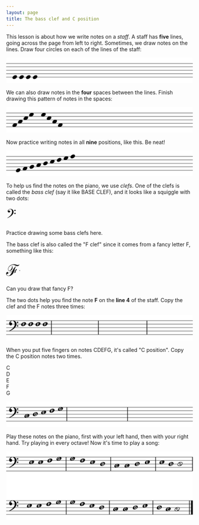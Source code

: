 ```yaml
---
layout: page
title: The bass clef and C position
---
```


This lesson is about how we write notes on a *staff*.  A staff has **five**
lines, going across the page from left to right. Sometimes, we draw notes on the
lines. Draw four circles on each of the lines of the staff:

![](draw_circles-1.svg)

We can also draw notes in the **four** spaces between the lines. Finish drawing
this pattern of notes in the spaces:

![](draw_circles2-1.svg)

Now practice writing notes in all **nine** positions, like this. Be neat!

![](draw_circles3-1.svg)

To help us find the notes on the piano, we use *clefs*.  One of the clefs is
called the *bass clef* (say it like BASE CLEF), and it looks like a squiggle
with two dots:

<span
style="font-size: 300%; vertical-align: middle; font-family: serif;">𝄢</span>

Practice drawing some bass clefs here.

The bass clef is also called the "F clef" since it comes from a fancy letter F,
something like this:

<span style="font-size: 300%; vertical-align: middle;
font-family: serif;">ℱ</span>.

Can you draw that fancy F?

The two dots help you find the note **F** on the **line 4** of the staff. Copy
the clef and the F notes three times:

![](bass_clef_f_notes-1.svg)

When you put five fingers on notes CDEFG, it's called "C position".
Copy the C position notes two times.

<div class="keyboard keyboard-small">
<div class="note-white">C</div>
  <div class="note-black"></div>
<div class="note-white">D</div>
  <div class="note-black"></div>
<div class="note-white">E</div>
<div class="note-white">F</div>
  <div class="note-black"></div>
<div class="note-white">G</div>
  <div class="note-black"></div>
<div class="note-white"></div>
  <div class="note-black"></div>
<div class="note-white"></div>
<div class="note-white"></div>
</div>

![](bass_clef_c_position-1.svg)

Play these notes on the piano, first with your left hand, then with your right
hand.  Try playing in every octave! Now it's time to play a song:

![](bass_clef_ode_to_joy-1.svg)
